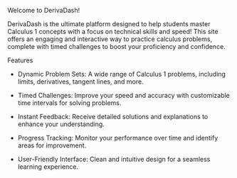 Welcome to DerivaDash!

DerivaDash is the ultimate platform designed to help students master Calculus 1 concepts with a focus on technical skills and speed! This site offers an engaging and interactive way to practice calculus problems, complete with timed challenges to boost your proficiency and confidence.

Features

- Dynamic Problem Sets: A wide range of Calculus 1 problems, including limits, derivatives, tangent lines, and more.

- Timed Challenges: Improve your speed and accuracy with customizable time intervals for solving problems.

- Instant Feedback: Receive detailed solutions and explanations to enhance your understanding.

- Progress Tracking: Monitor your performance over time and identify areas for improvement.

- User-Friendly Interface: Clean and intuitive design for a seamless learning experience.